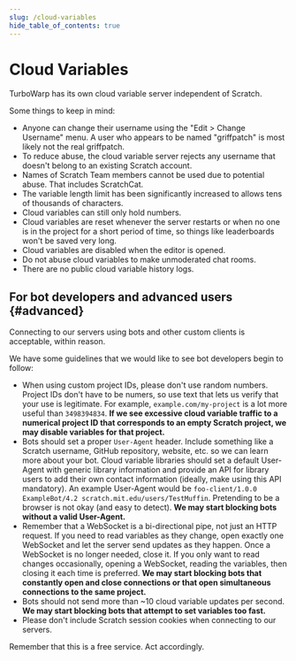```yaml
---
slug: /cloud-variables
hide_table_of_contents: true
---
```


# Cloud Variables

TurboWarp has its own cloud variable server independent of Scratch.

Some things to keep in mind:

 - Anyone can change their username using the "Edit > Change Username" menu. A user who appears to be named "griffpatch" is most likely not the real griffpatch.
 - To reduce abuse, the cloud variable server rejects any username that doesn't belong to an existing Scratch account.
 - Names of Scratch Team members cannot be used due to potential abuse. That includes ScratchCat.
 - The variable length limit has been significantly increased to allows tens of thousands of characters.
 - Cloud variables can still only hold numbers.
 - Cloud variables are reset whenever the server restarts or when no one is in the project for a short period of time, so things like leaderboards won't be saved very long.
 - Cloud variables are disabled when the editor is opened.
 - Do not abuse cloud variables to make unmoderated chat rooms.
 - There are no public cloud variable history logs.

## For bot developers and advanced users {#advanced}

Connecting to our servers using bots and other custom clients is acceptable, within reason.

We have some guidelines that we would like to see bot developers begin to follow:

 * When using custom project IDs, please don't use random numbers. Project IDs don't have to be numers, so use text that lets us verify that your use is legitimate. For example, `example.com/my-project` is a lot more useful than `3498394834`. **If we see excessive cloud variable traffic to a numerical project ID that corresponds to an empty Scratch project, we may disable variables for that project.**
 * Bots should set a proper `User-Agent` header. Include something like a Scratch username, GitHub repository, website, etc. so we can learn more about your bot. Cloud variable libraries should set a default User-Agent with generic library information and provide an API for library users to add their own contact information (ideally, make using this API mandatory). An example User-Agent would be `foo-client/1.0.0 ExampleBot/4.2 scratch.mit.edu/users/TestMuffin`. Pretending to be a browser is not okay (and easy to detect). **We may start blocking bots without a valid User-Agent.**
 * Remember that a WebSocket is a bi-directional pipe, not just an HTTP request. If you need to read variables as they change, open exactly one WebSocket and let the server send updates as they happen. Once a WebSocket is no longer needed, close it. If you only want to read changes occasionally, opening a WebSocket, reading the variables, then closing it each time is preferred. **We may start blocking bots that constantly open and close connections or that open simultaneous connections to the same project.**
 * Bots should not send more than ~10 cloud variable updates per second. **We may start blocking bots that attempt to set variables too fast.**
 * Please don't include Scratch session cookies when connecting to our servers.

Remember that this is a free service. Act accordingly.

